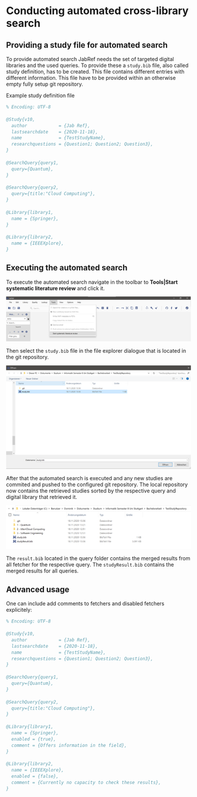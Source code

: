 # Conducting automated cross-library search

## Providing a study file for automated search

To provide automated search JabRef needs the set of targeted digital libraries and the used queries.
To provide these a `study.bib` file, also called study definition, has to be created.
This file contains different entries with different information.
This file have to be provided within an otherwise empty fully setup git repository.

Example study definition file

```bibtex
% Encoding: UTF-8

@Study{v10,
  author            = {Jab Ref},
  lastsearchdate    = {2020-11-18},
  name              = {TestStudyName},
  researchquestions = {Question1; Question2; Question3},
}

@SearchQuery{query1,
  query={Quantum},
}

@SearchQuery{query2,
  query={title:"Cloud Computing"},
}

@Library{library1,
  name = {Springer},
}

@Library{library2,
  name = {IEEEXplore},
}
```

## Executing the automated search

To execute the automated search navigate in the toolbar to **Tools\|Start systematic literature review** and click it.

![Start an automated search](../../.gitbook/assets/start-SLR.png)

Then select the `study.bib` file in the file explorer dialogue that is located in the git repository.

![Select the study definition file](../../.gitbook/assets/select-study-definition.png)

After that the automated search is executed and any new studies are commited and pushed to the configured git repository.
The local repository now contains the retrieved studies sorted by the respective query and digital library that retrieved it.

![Repository structure](../../.gitbook/assets/repository-structure.png)

The `result.bib` located in the query folder contains the merged results from all fetcher for the respective query.
The `studyResult.bib` contains the merged results for all queries.

## Advanced usage

One can include add comments to fetchers and disabled fetchers explicitely:

```bibtex
% Encoding: UTF-8

@Study{v10,
  author            = {Jab Ref},
  lastsearchdate    = {2020-11-18},
  name              = {TestStudyName},
  researchquestions = {Question1; Question2; Question3},
}

@SearchQuery{query1,
  query={Quantum},
}

@SearchQuery{query2,
  query={title:"Cloud Computing"},
}

@Library{library1,
  name = {Springer},
  enabled = {true},
  comment = {Offers information in the field},
}

@Library{library2,
  name = {IEEEXplore},
  enabled = {false},
  comment = {Currently no capacity to check these results},
}
```
